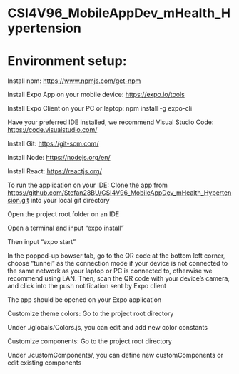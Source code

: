 # CSI4V96_MobileAppDev_mHealth_Hypertension
# Environment setup:
Install npm: https://www.npmjs.com/get-npm

Install Expo App on your mobile device:  https://expo.io/tools

Install Expo Client on your PC or laptop: npm install -g expo-cli

Have your preferred IDE installed, we recommend Visual Studio Code: https://code.visualstudio.com/

Install Git: https://git-scm.com/

Install Node: https://nodejs.org/en/

Install React: https://reactjs.org/

To run the application on your IDE:
Clone the app from https://github.com/Stefan28BU/CSI4V96_MobileAppDev_mHealth_Hypertension.git into your local git directory
	
Open the project root folder on an IDE

Open a terminal and input “expo install” 

Then input “expo start”

In the popped-up bowser tab, go to the QR code at the bottom left corner, choose “tunnel” as the connection mode if your device is not connected to the same network as your laptop or PC is connected to, otherwise we recommend using LAN. Then, scan the QR code with your device’s camera, and click into the push notification sent by Expo client

The app should be opened on your Expo application

Customize theme colors:
Go to the project root directory

Under ./globals/Colors.js, you can edit and add new color constants

Customize components: 
Go to the project root directory

Under ./customComponents/, you can define new customComponents or edit existing components
